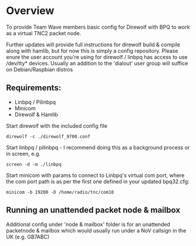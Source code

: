 # Overview

To provide Team Wave members basic config for Direwolf with BPQ to work as a virtual TNC2 packet node.

Further updates will provide full instructions for direwolf build  & compile along with hamlib, but for now this is simply a config repository. Please enure the user account you're using for direwolf / linbpq has access to use /dev/tty* devices. Usually an addition to the 'dialout' user group will suffice on Debian/Raspbian distros

## Requirements:
- Linbpq / Pilinbpq
- Minicom
- Direwolf & Hamlib

Start direwolf with the included config file
```
direwolf -c ./direwolf_9700.conf
```
Start linbpq / pilinbpq - I recommend doing this as a background process or in screen, e.g. 
```
screen -d -m ./linbpq
```

Start minicom with params to connect to Linbpq's virtual com port, where the com port path is as per the first one defined in your updated bpq32.cfg:
```
minicom -b 19200 -D /home/radio/tnc/com10
```

## Running an unattended packet node & mailbox

Additional config under 'node & mailbox' folder is for an unattended packetnode & mailbox which would usually run under a NoV callsign in the UK (e.g. GB7ABC)
